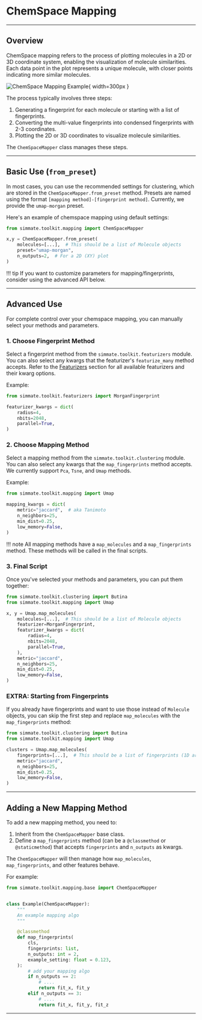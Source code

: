 # ChemSpace Mapping

--------------------------------------------------------------------------------

## Overview

ChemSpace mapping refers to the process of plotting molecules in a 2D or 3D coordinate system, enabling the visualization of molecule similarities. Each data point in the plot represents a unique molecule, with closer points indicating more similar molecules.

![ChemSpace Mapping Example](https://s3.amazonaws.com/reverie-ghost/2021/03/tsne_original--1.png){ width=300px }

The process typically involves three steps:

1. Generating a fingerprint for each molecule or starting with a list of fingerprints.
2. Converting the multi-value fingerprints into condensed fingerprints with 2-3 coordinates.
3. Plotting the 2D or 3D coordinates to visualize molecule similarities.

The `ChemSpaceMapper` class manages these steps.

--------------------------------------------------------------------------------

## Basic Use (`from_preset`)

In most cases, you can use the recommended settings for clustering, which are stored in the `ChemSpaceMapper.from_preset` method. Presets are named using the format `[mapping method]-[fingerprint method]`. Currently, we provide the `umap-morgan` preset.

Here's an example of chemspace mapping using default settings:

``` python
from simmate.toolkit.mapping import ChemSpaceMapper

x,y = ChemSpaceMapper.from_preset(
    molecules=[...],  # This should be a list of Molecule objects
    preset="umap-morgan",
    n_outputs=2,  # For a 2D (XY) plot
)
```

!!! tip
    If you want to customize parameters for mapping/fingerprints, consider using the advanced API below.

--------------------------------------------------------------------------------

## Advanced Use

For complete control over your chemspace mapping, you can manually select your methods and parameters. 

### 1. Choose Fingerprint Method

Select a fingerprint method from the `simmate.toolkit.featurizers` module. You can also select any kwargs that the featurizer's `featurize_many` method accepts. Refer to the [Featurizers](#) section for all available featurizers and their kwarg options.

Example:
``` python
from simmate.toolkit.featurizers import MorganFingerprint

featurizer_kwargs = dict(
    radius=4,
    nbits=2048,
    parallel=True,
)
```

### 2. Choose Mapping Method

Select a mapping method from the `simmate.toolkit.clustering` module. You can also select any kwargs that the `map_fingerprints` method accepts. We currently support `Pca`, `Tsne`, and `Umap` methods.

Example:
``` python
from simmate.toolkit.mapping import Umap

mapping_kwargs = dict(
    metric="jaccard",  # aka Tanimoto
    n_neighbors=25,
    min_dist=0.25,
    low_memory=False,
)
```

!!! note
    All mapping methods have a `map_molecules` and a `map_fingerprints` method. These methods will be called in the final scripts.

### 3. Final Script

Once you've selected your methods and parameters, you can put them together:

``` python
from simmate.toolkit.clustering import Butina
from simmate.toolkit.mapping import Umap

x, y = Umap.map_molecules(
    molecules=[...],  # This should be a list of Molecule objects
    featurizer=MorganFingerprint,
    featurizer_kwargs = dict(
        radius=4,
        nbits=2048,
        parallel=True,
    ),
    metric="jaccard",
    n_neighbors=25,
    min_dist=0.25,
    low_memory=False,
)
```

### EXTRA: Starting from Fingerprints

If you already have fingerprints and want to use those instead of `Molecule` objects, you can skip the first step and replace `map_molecules` with the `map_fingerprints` method:

``` python
from simmate.toolkit.clustering import Butina
from simmate.toolkit.mapping import Umap

clusters = Umap.map_molecules(
    fingerprints=[...],  # This should be a list of fingerprints (1D array of floats)
    metric="jaccard",
    n_neighbors=25,
    min_dist=0.25,
    low_memory=False,
)
```

--------------------------------------------------------------------------------

## Adding a New Mapping Method

To add a new mapping method, you need to:

1. Inherit from the `ChemSpaceMapper` base class.
2. Define a `map_fingerprints` method (can be a `@classmethod` or `@staticmethod`) that accepts `fingerprints` and `n_outputs` as kwargs.

The `ChemSpaceMapper` will then manage how `map_molecules`, `map_fingerprints`, and other features behave.

For example:

``` python
from simmate.toolkit.mapping.base import ChemSpaceMapper


class Example(ChemSpaceMapper):
    """
    An example mapping algo
    """

    @classmethod
    def map_fingerprints(
        cls, 
        fingerprints: list, 
        n_outputs: int = 2,
        example_setting: float = 0.123,
    ):
        # add your mapping algo
        if n_outputs == 2:
            # ....
            return fit_x, fit_y
        elif n_outputs == 3:
            # ....
            return fit_x, fit_y, fit_z
```

--------------------------------------------------------------------------------